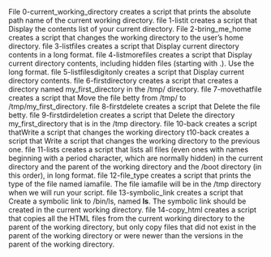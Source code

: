 File 0-current_working_directory creates a script that prints the absolute path name of the current working directory.
file 1-listit creates a script that Display the contents list of your current directory.
File 2-bring_me_home creates a script that changes the working directory to the user’s home directory.
file 3-listfiles creates a script that Display current directory contents in a long format.
file 4-listmorefiles creates a script that Display current directory contents, including hidden files (starting with .). Use the long format.
file 5-listfilesdigitonly creates a script that Display current directory contents.
file 6-firstdirectory  creates a script that creates a directory named my_first_directory in the /tmp/ directory.
file 7-movethatfile creates a script that Move the file betty from /tmp/ to /tmp/my_first_directory.
 file 8-firstdelete  creates a script that Delete the file betty.
 file 9-firstdirdeletion  creates a script that Delete the directory my_first_directory that is in the /tmp directory.
file 10-back creates a script thatWrite a script that changes the working directory t10-back  creates a script that Write a script that changes the working directory to the previous one.
file 11-lists creates a script that lists all files (even ones with names beginning with a period character, which are normally hidden) in the current directory and the parent of the working directory and the /boot directory (in this order), in long format.
file 12-file_type creates a script that prints the type of the file named iamafile. The file iamafile will be in the /tmp directory when we will run your script.
 file 13-symbolic_link creates a script that Create a symbolic link to /bin/ls, named __ls__. The symbolic link should be created in the current working directory.
file 14-copy_html creates a script that copies all the HTML files from the current working directory to the parent of the working directory, but only copy files that did not exist in the parent of the working directory or were newer than the versions in the parent of the working directory.
